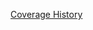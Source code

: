 [Coverage History](https://rawgithub.com/bldr-io/artifacts/local_bldr-io_bldr_2014-03-24_22-00-30/coverage/index.html)
